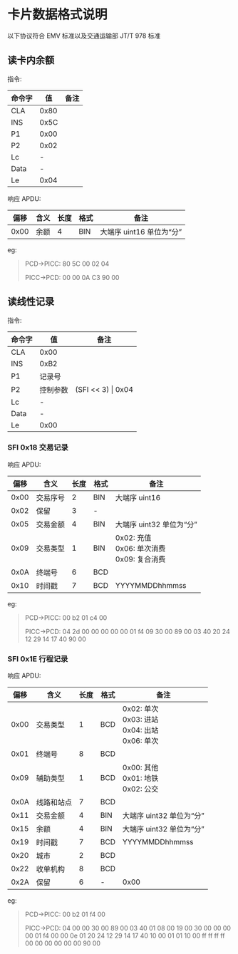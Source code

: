 # 卡片数据格式说明

以下协议符合 EMV 标准以及交通运输部 JT/T 978 标准

## 读卡内余额

指令:

| 命令字 | 值   | 备注 |
| ------ | ---- | ---- |
| CLA    | 0x80 |      |
| INS    | 0x5C |      |
| P1     | 0x00 |      |
| P2     | 0x02 |      |
| Lc     | -    |      |
| Data   | -    |      |
| Le     | 0x04 |      |

响应 APDU:

| 偏移 | 含义 | 长度 | 格式 | 备注                     |
| ---- | ---- | ---- | ---- | ------------------------ |
| 0x00 | 余额 | 4    | BIN  | 大端序 uint16 单位为“分” |

eg:

> PCD->PICC: 80 5C 00 02 04
>
> PICC->PCD: 00 00 0A C3 90 00

## 读线性记录

指令:

| 命令字 | 值       | 备注               |
| ------ | -------- | ------------------ |
| CLA    | 0x00     |                    |
| INS    | 0xB2     |                    |
| P1     | 记录号   |                    |
| P2     | 控制参数 | (SFI << 3) \| 0x04 |
| Lc     | -        |                    |
| Data   | -        |                    |
| Le     | 0x00     |                    |

### SFI 0x18 交易记录

响应 APDU:

| 偏移 | 含义     | 长度 | 格式 | 备注                                             |
| ---- | -------- | ---- | ---- | ------------------------------------------------ |
| 0x00 | 交易序号 | 2    | BIN  | 大端序 uint16                                    |
| 0x02 | 保留     | 3    | -    |                                                  |
| 0x05 | 交易金额 | 4    | BIN  | 大端序 uint32 单位为“分”                         |
| 0x09 | 交易类型 | 1    | BIN  | 0x02: 充值</br>0x06: 单次消费</br>0x09: 复合消费 |
| 0x0A | 终端号   | 6    | BCD  |                                                  |
| 0x10 | 时间戳   | 7    | BCD  | YYYYMMDDhhmmss                                   |

eg:

> PCD->PICC: 00 b2 01 c4 00
>
> PICC->PCD: 04 2d 00 00 00 00 00 01 f4 09 30 00 89 00 03 40 20 24 12 29 14 17 40 90 00

### SFI 0x1E 行程记录

响应 APDU:

| 偏移 | 含义       | 长度 | 格式 | 备注                                                    |
| ---- | ---------- | ---- | ---- | ------------------------------------------------------- |
| 0x00 | 交易类型   | 1    | BCD  | 0x02: 单次</br>0x03: 进站</br>0x04: 出站</br>0x06: 单次 |
| 0x01 | 终端号     | 8    | BCD  |                                                         |
| 0x09 | 辅助类型   | 1    | BCD  | 0x00: 其他</br>0x01: 地铁</br>0x02: 公交                |
| 0x0A | 线路和站点 | 7    | BCD  |                                                         |
| 0x11 | 交易金额   | 4    | BIN  | 大端序 uint32 单位为“分”                                |
| 0x15 | 余额       | 4    | BIN  | 大端序 uint32 单位为“分”                                |
| 0x19 | 时间戳     | 7    | BCD  | YYYYMMDDhhmmss                                          |
| 0x20 | 城市       | 2    | BCD  |                                                         |
| 0x22 | 收单机构   | 8    | BCD  |                                                         |
| 0x2A | 保留       | 6    | -    | 0x00                                                    |

eg:

> PCD->PICC: 00 b2 01 f4 00
>
> PICC->PCD: 04 00 00 30 00 89 00 03 40 01 08 00 19 00 30 00 00 00 00 01 f4 00 00 0e 01 20 24 12 29 14 17 40 10 00 01 01 10 00 ff ff ff ff 00 00 00 00 00 00 90 00
